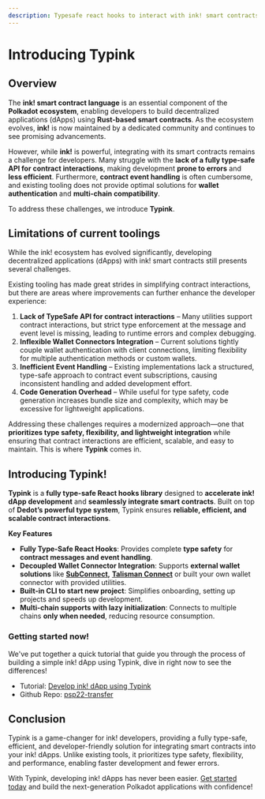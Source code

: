 ```yaml
---
description: Typesafe react hooks to interact with ink! smart contracts powered by Dedot!
---
```


# Introducing Typink

## Overview

The **ink! smart contract language** is an essential component of the **Polkadot ecosystem**, enabling developers to build decentralized applications (dApps) using **Rust-based smart contracts**. As the ecosystem evolves, **ink!** is now maintained by a dedicated community and continues to see promising advancements.

However, while **ink!** is powerful, integrating with its smart contracts remains a challenge for developers. Many struggle with the **lack of a fully type-safe API for contract interactions**, making development **prone to errors** and **less efficient**. Furthermore, **contract event handling** is often cumbersome, and existing tooling does not provide optimal solutions for **wallet authentication** and **multi-chain compatibility**.

To address these challenges, we introduce **Typink**.

## Limitations of current toolings

While the ink! ecosystem has evolved significantly, developing decentralized applications (dApps) with ink! smart contracts still presents several challenges.&#x20;

Existing tooling has made great strides in simplifying contract interactions, but there are areas where improvements can further enhance the developer experience:

1. **Lack of TypeSafe API for contract interactions** – Many utilities support contract interactions, but strict type enforcement at the message and event level is missing, leading to runtime errors and complex debugging.
2. **Inflexible Wallet Connectors Integration** – Current solutions tightly couple wallet authentication with client connections, limiting flexibility for multiple authentication methods or custom wallets.
3. **Inefficient Event Handling** – Existing implementations lack a structured, type-safe approach to contract event subscriptions, causing inconsistent handling and added development effort.
4. **Code Generation Overhead** – While useful for type safety, code generation increases bundle size and complexity, which may be excessive for lightweight applications.

Addressing these challenges requires a modernized approach—one that **prioritizes type safety, flexibility, and lightweight integration** while ensuring that contract interactions are efficient, scalable, and easy to maintain. This is where **Typink** comes in.

## **Introducing Typink!**

**Typink** is a **fully type-safe React hooks library** designed to **accelerate ink! dApp development** and **seamlessly integrate smart contracts**. Built on top of **Dedot’s powerful type system**, Typink ensures **reliable, efficient, and scalable contract interactions**.

**Key Features**

* **Fully Type-Safe React Hooks**: Provides complete **type safety** for **contract messages and event handling**.
* **Decoupled Wallet Connector Integration**: Supports **external wallet solutions** like [**SubConnect**](https://github.com/Koniverse/SubConnect-v2)**,** [**Talisman Connect**](https://github.com/TalismanSociety/talisman-connect) or built your own wallet connector with provided utilities.
* **Built-in CLI to start new project**: Simplifies onboarding, setting up projects and speeds up development.
* **Multi-chain supports with lazy initialization**: Connects to multiple chains **only when needed**, reducing resource consumption.

### Getting started now!

We've put together a quick tutorial that guide you through the process of building a simple ink! dApp using Typink, dive in right now to see the differences!

* Tutorial: [Develop ink! dApp using Typink](https://docs.dedot.dev/help-and-faq/tutorials/develop-ink-dapp-using-typink)
* Github Repo: [psp22-transfer](https://github.com/sinzii/psp22-transfer)

## Conclusion

Typink is a game-changer for ink! developers, providing a fully type-safe, efficient, and developer-friendly solution for integrating smart contracts into your ink! dApps. Unlike existing tools, it prioritizes type safety, flexibility, and performance, enabling faster development and fewer errors.

With Typink, developing ink! dApps has never been easier. [Get started today](https://github.com/dedotdev/typink?tab=readme-ov-file#start-a-new-project-from-scratch) and build the next-generation Polkadot applications with confidence!

